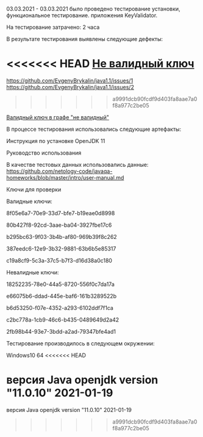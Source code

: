 03.03.2021 - 03.03.2021 было проведено тестирование установки, функциональное тестирование. приложения KeyValidator.

На тестирование затрачено: 2 часа

В результате тестирования выявлены следующие дефекты:

<<<<<<< HEAD
[Не валидный ключ](https://github.com/EvgenyBrykalin/java1.1/issues/1)
=======
https://github.com/EvgenyBrykalin/java1.1/issues/1
https://github.com/EvgenyBrykalin/java1.1/issues/2
>>>>>>> a9991dcb90fcdf9d403fa8aae7a0f8a977c2be05

[Валидный ключ в графе "не валидный"](https://github.com/EvgenyBrykalin/java1.1/issues/2)

В процессе тестирования использовались следующие артефакты:

Инструкция по установке OpenJDK 11

Руководство использования



В качестве тестовых данных использовались данные: https://github.com/netology-code/javaqa-homeworks/blob/master/intro/user-manual.md

Ключи для проверки

Валидные ключи:


8f05e6a7-70e9-33d7-bfe7-b19eae0d8998

80b427f8-92cd-3aae-ba04-3927fbe17c6

b295bc63-9f03-3b4b-af80-969b39f8c262

387eedc6-12e9-3b32-9881-63b6b5e85317

c19a8cf9-5c3a-37c5-b7f3-d16d38a0c180

Невалидные ключи:


18252235-78e0-44a5-8720-556f0c7da17a

e66075b6-ddad-445e-baf6-161b3289522b

b6d53250-f07e-4352-a293-6102ddf7f1ca

c2bc778a-1cb9-46c6-b435-0489649d2a42

2fb98b44-93e7-3bdd-a2ad-79347bfe4ad1

Тестирование производилось в следующем окружении:

Windows10 64
<<<<<<< HEAD

версия Java openjdk version "11.0.10" 2021-01-19
=======
версия Java openjdk version "11.0.10" 2021-01-19
>>>>>>> a9991dcb90fcdf9d403fa8aae7a0f8a977c2be05
